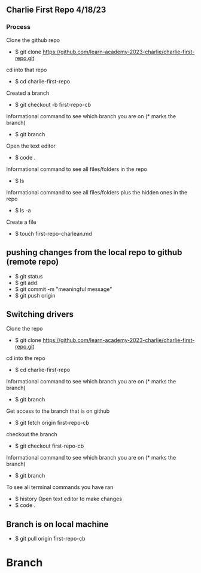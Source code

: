 ## Charlie First Repo 4/18/23

### Process
Clone the github repo
- $ git clone https://github.com/learn-academy-2023-charlie/charlie-first-repo.git

cd into that repo
- $ cd charlie-first-repo

Created a branch
- $ git checkout -b first-repo-cb

Informational command to see which branch you are on (* marks the branch)
- $ git branch

Open the text editor
- $ code .

Informational command to see all files/folders in the repo
- $ ls

Informational command to see all files/folders plus the hidden ones in the repo
- $ ls -a

Create a file
- $ touch first-repo-charlean.md

## pushing changes from the local repo to github (remote repo)
- $ git status
- $ git add <file-name>
- $ git commit -m "meaningful message"
- $ git push origin <branch-name>

## Switching drivers
Clone the repo
- $ git clone https://github.com/learn-academy-2023-charlie/charlie-first-repo.git

cd into the repo
- $ cd charlie-first-repo

Informational command to see which branch you are on (* marks the branch)
- $ git branch

Get access to the branch that is on github
- $ git fetch origin first-repo-cb

checkout the branch
- $ git checkout first-repo-cb

Informational command to see which branch you are on (* marks the branch)
- $  git branch

To see all terminal commands you have ran
- $ history
Open text editor to make changes
- $ code .

## Branch is on local machine
- $ git pull origin first-repo-cb

# Branch

